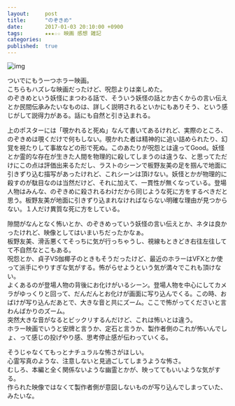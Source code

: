 ```yaml
---
layout:     post
title:      "のぞきめ"
date:       2017-01-03 20:10:00 +0900
tags:       ★★★☆☆ 映画 感想 雑記
categories: 
published:  true
---
```


![img](https://lh3.googleusercontent.com/4Jo_oO59Itbsz8MGmKB7Hgdj4HeC7s6hFAcdQN_LBPYjT4KG5AHh5aoTw2AiWVjTF0y6PA94MZcodtllKvR9FIhRNRaGtyTKGcCz-XBvIVmpdbTvezk4MqAHB3f_aw3dGx1WrWPzWJVCaFnGFOAmxNSdF34Q7ZxFlRvMOOJDsD_YNh2kOwbZCNjT9F4kK6IsX2ce9pe41BZsu95SZ2DAZT6qTzZokVeYPRyQHoH6iruNKoBqyMRvdpeJ_tWj--p5Qq-XjFXkIACLrFB-NOiCnx8XRe5GV_imPS7Eg39jkQNqcslt39sE6eZxtasE07Cr0uc0mWcy2foOP_cXn0BZPxb4YAVp5rKz3DHxITOW4HgZbqxFiStN5WkkqLcEJVdVmBetyQiqD78pe_pnBK7ifLAScSu7xK44CtTVbXF4gjNYDaJRGhRy1n1K_cJqzYrGItFa3uOrVInwnOHAbplfKJk1YoN5n5I02loyqoV_aT5Z79y6rFCBCQmMWWDqmjOGmyhlVu2nEQsHxGRN4A5E0fOlj3gVU5qpsL8Ybpxa-VR0tyZ60MRbnkvHvo9U_6W2n9cGqtjn4clK1FNmEwBnv5pLXCKBe1zqf-G4UhRyinMHEWe3phk0iuE5bjhfS5csgThh4PCLS60URtW1G7jmHvWEwZMNp4aLtKo_q8TizIY=w565-h799-no)

ついでにもう一つホラー映画。  
こちらもハズレな映画だったけど、呪怨よりは楽しめた。  
のぞきめという妖怪にまつわる話で、そういう妖怪の話とか古くからの言い伝えとか民間伝承みたいなものは、詳しく説明されるといかにもありそう、という感じがして説得力がある。話にも自然と引き込まれる。  

上のポスターには「覗かれると死ぬ」なんて書いてあるけれど、実際のところ、のぞきめは覗くだけで何もしない。覗かれた者は精神的に追い詰められたり、幻覚を視たりして事故などの形で死ぬ。このあたりが呪怨とは違ってGood。妖怪とか霊的な存在が生きた人間を物理的に殺してしまうのは違うな、と思ってただけにこの点は評価出来るただし、ラストのシーンで板野友美の足を掴んで地面に引きずり込む描写があったけれど、これシーンは頂けない。妖怪とかが物理的に殺すのが駄目なのは当然だけど、それに加えて、一貫性が無くなっている。登場人物はみんな、のぞきめに殺されるわけだから同じような死に方をするべきだと思う。板野友美が地面に引きずり込まれなければならない明確な理由が見つからない。１人だけ異質な死に方をしている。  

隙間がなんとなく怖いとか、のぞきめっていう妖怪の言い伝えとか、ネタは良かったけれど、映像としてはいまいちだったかなぁ。  
板野友美、滑舌悪くてそっちに気が行っちゃうし、視線もときどき右往左往してて不自然なとこもある。  
呪怨とか、貞子VS伽椰子のときもそうだったけど、最近のホラーはVFXとか使って派手にやりすぎな気がする。怖がらせようという気が満々でこれも頂けない。  
よくあるのが登場人物の背後にお化けがいるシーン。登場人物を中心にしてカメラがゆっくりと回って、だんだんとお化けが画面に写り込んでくる。この時、おばけが写り込んだあとで、大きな音と共にズーム。ここで怖がってくださいと言わんばかりのズーム。  
突然大きな音がなるとビックリするんだけど、これは怖いとは違う。  
ホラー映画でいうと安牌と言うか、定石と言うか、製作者側のこれが怖いんでしょ、って感じの投げやり感、思考停止感が伝わっていくる。  

そうじゃなくてもっとナチュラルな怖さがほしい。  
心霊写真のような、注意しないと見過ごしてしまうような怖さ。  
むしろ、本編と全く関係ないような幽霊とかが、映っててもいいような気がする。  
作られた映像ではなくて製作者側が意図しないものが写り込んでしまっていた、みたいな。  

